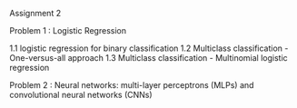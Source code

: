 Assignment 2

Problem 1 : Logistic Regression 

1.1 logistic regression for binary classification
1.2 Multiclass classification - One-versus-all approach
1.3 Multiclass classification - Multinomial logistic regression


Problem 2 : Neural networks: multi-layer perceptrons (MLPs) and convolutional neural networks (CNNs)
